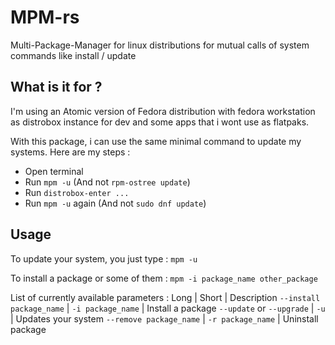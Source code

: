 # MPM-rs

Multi-Package-Manager for linux distributions for mutual calls of system commands
like install / update

## What is it for ?

I'm using an Atomic version of Fedora distribution with fedora workstation as distrobox
instance for dev and some apps that i wont use as flatpaks.

With this package, i can use the same minimal command to update my systems.
Here are my steps :

- Open terminal
- Run `mpm -u` (And not `rpm-ostree update`)
- Run `distrobox-enter ...`
- Run `mpm -u` again (And not `sudo dnf update`)

## Usage

To update your system, you just type :
`mpm -u`

To install a package or some of them :
`mpm -i package_name other_package`

List of currently available parameters :
Long | Short | Description
`--install package_name` | `-i package_name` | Install a package
`--update` or `--upgrade` | `-u` | Updates your system
`--remove package_name` | `-r package_name` | Uninstall package
